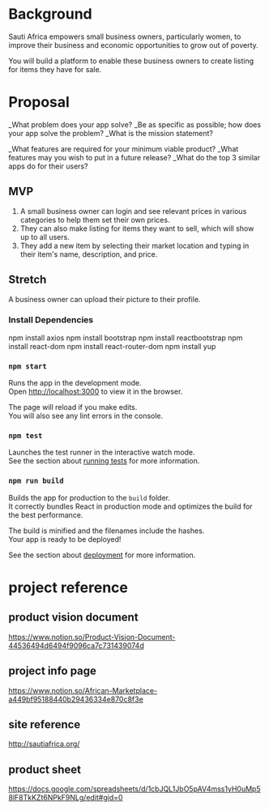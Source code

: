 
# Background 
Sauti Africa empowers small business owners, particularly women, to improve their business and economic opportunities to grow out of poverty.

You will build a platform to enable these business owners to create listing for items they have for sale.

# Proposal
_What problem does your app solve?
_Be as specific as possible; how does your app solve the problem?
_What is the mission statement?


_What features are required for your minimum viable product?
_What features may you wish to put in a future release?
_What do the top 3 similar apps do for their users?


## MVP
1. A small business owner can login and see relevant prices in various categories to help them set their own prices.
2.  They can also make listing for items they want to sell, which will show up to all users.
3.   They add a new item by selecting their market location and typing in their item's name, description, and price.

## Stretch
A business owner can upload their picture to their profile.

### Install Dependencies
npm install axios
npm install bootstrap
npm install reactbootstrap
npm install react-dom
npm install react-router-dom
npm install yup
### `npm start`

Runs the app in the development mode.\
Open [http://localhost:3000](http://localhost:3000) to view it in the browser.

The page will reload if you make edits.\
You will also see any lint errors in the console.

### `npm test`

Launches the test runner in the interactive watch mode.\
See the section about [running tests](https://facebook.github.io/create-react-app/docs/running-tests) for more information.

### `npm run build`

Builds the app for production to the `build` folder.\
It correctly bundles React in production mode and optimizes the build for the best performance.

The build is minified and the filenames include the hashes.\
Your app is ready to be deployed!

See the section about [deployment](https://facebook.github.io/create-react-app/docs/deployment) for more information.





# project reference

## product vision document 
https://www.notion.so/Product-Vision-Document-44536494d6494f9096ca7c731439074d


## project info page
https://www.notion.so/African-Marketplace-a449bf95188440b29436334e870c8f3e


## site reference
http://sautiafrica.org/

## product sheet
https://docs.google.com/spreadsheets/d/1cbJQL1JbO5pAV4mss1yH0uMp58lF8TkKZt6NPkF9NLg/edit#gid=0

